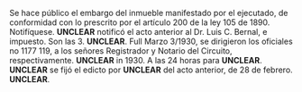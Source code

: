 Se hace público el embargo del inmueble manifestado por el ejecutado, de conformidad con lo prescrito por el artículo 200 de la ley 105 de 1890. Notifíquese. **UNCLEAR** notificó el acto anterior al Dr. Luis C. Bernal, e impuesto. Son las 3. **UNCLEAR**. Full Marzo 3/1930, se dirigieron los oficiales no 1177 119, a los señores Registrador y Notario del Circuito, respectivamente. **UNCLEAR** in 1930. A las 24 horas para **UNCLEAR**. **UNCLEAR** se fijó el edicto por **UNCLEAR** del acto anterior, de 28 de febrero. **UNCLEAR**.
